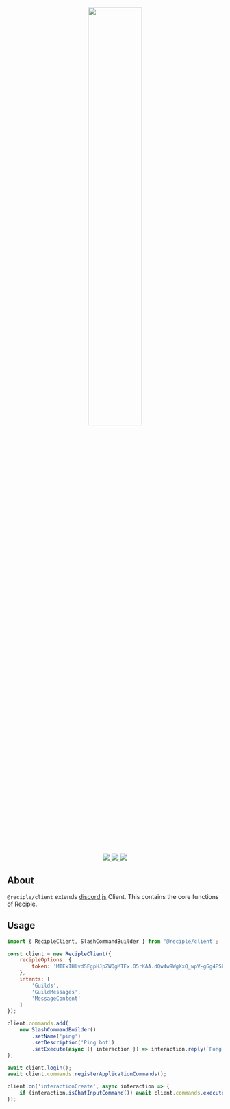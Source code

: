 <h1 align="center">
    <img src="https://i.imgur.com/DWM0tJL.png" width="50%">
    <br>
</h1>

<h3 align="center">
    <a href="https://npmjs.org/package/reciple">
        <img src="https://img.shields.io/npm/v/reciple?label=latest%20npm%20release%20">
    </a>
    <a href="https://github.com/FalloutStudios/Reciple/blob/main/LICENSE">
        <img src="https://img.shields.io/github/license/FalloutStudios/Reciple">
    </a>
    <a href="https://www.codefactor.io/repository/github/falloutstudios/reciple/overview/main">
        <img src="https://www.codefactor.io/repository/github/falloutstudios/reciple/badge/main">
    </a>
</h3>

## About

`@reciple/client` extends [discord.js](https://npmjs.com/package/discord.js) Client. This contains the core functions of Reciple.

## Usage

```js
import { RecipleClient, SlashCommandBuilder } from '@reciple/client';

const client = new RecipleClient({
    recipleOptions: {
        token: 'MTExIHlvdSEgpHJpZWQgMTEx.O5rKAA.dQw4w9WgXxQ_wpV-gGg4PSk_bm8'
    },
    intents: [
        'Guilds',
        'GuildMessages',
        'MessageContent'
    ]
});

client.commands.add(
    new SlashCommandBuilder()
        .setName('ping')
        .setDescription('Ping bot')
        .setExecute(async ({ interaction }) => interaction.reply(`Pong!`))
);

await client.login();
await client.commands.registerApplicationCommands();

client.on('interactionCreate', async interaction => {
    if (interaction.isChatInputCommand()) await client.commands.execute(interaction);
});
```
